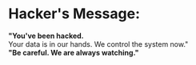 # Hacker's Message:

**"You've been hacked.**  
Your data is in our hands. We control the system now."  
**"Be careful. We are always watching."**
